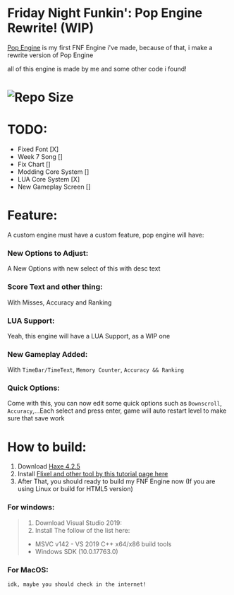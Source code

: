 # Friday Night Funkin': Pop Engine Rewrite! (WIP)
[Pop Engine](https://github.com/Hoovy-Team/FNF-Pop-Engine-Legacy) is my first FNF Engine i've made, because of that, i make a rewrite version of Pop Engine

all of this engine is made by me and some other code i found!

# ![Repo Size](https://img.shields.io/github/repo-size/khuonghoanghuy/FNF-Pop-Engine-Rewrite)

# TODO:
- Fixed Font [X]
- Week 7 Song []
- Fix Chart []
- Modding Core System []
- LUA Core System [X]
- New Gameplay Screen []

# Feature:
A custom engine must have a custom feature, pop engine will have:
### New Options to Adjust:
A New Options with new select of this with desc text
### Score Text and other thing:
With Misses, Accuracy and Ranking
### LUA Support:
Yeah, this engine will have a LUA Support, as a WIP one
### New Gameplay Added:
With `TimeBar/TimeText`, `Memory Counter`, `Accuracy && Ranking`
### Quick Options:
Come with this, you can now edit some quick options such as `Downscroll`, `Accuracy`,...Each select and press enter, game will auto restart level to make sure that save work

# How to build:
1. Download [Haxe 4.2.5](https://haxe.org/download/version/4.2.5/)
2. Install [Flixel and other tool by this tutorial page here](https://haxeflixel.com/documentation/install-haxeflixel/)
3. After That, you should ready to build my FNF Engine now (If you are using Linux or build for HTML5 version)
### For windows:
> 1. Download Visual Studio 2019:
> 2. Install The follow of the list here:
> - MSVC v142 - VS 2019 C++ x64/x86 build tools
> - Windows SDK (10.0.17763.0)
### For MacOS:
`idk, maybe you should check in the internet!`